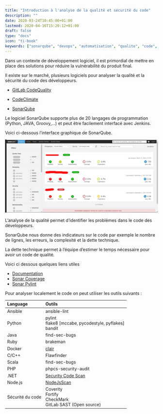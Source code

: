 ```yaml
---
title: "Introduction à l'analyse de la qualité et sécurité du code"
description: ""
date: 2020-03-24T10:45:00+01:00
lastmod: 2020-04-16T15:20:12+01:00
draft: false
type: "docs"
icon: "ti-book"
keywords: ["sonarqube", "devops", "automatisation", "qualite", "code", "securite"]
---
```


Dans un contexte de développement logiciel, il est primordial de mettre en place des solutions pour réduire la vulnérabilité du produit final.

Il existe sur le marché, plusieurs logiciels pour analyser la qualité et la sécurité du code des développeurs.

* [GitLab CodeQuality](https://gitlab.com/gitlab-org/security-products/codequality)

* [CodeClimate](https://docs.codeclimate.com/docs/list-of-engines)

* [SonarQube](https://www.sonarqube.org/)

Le logiciel SonarQube supporte plus de 20 langages de programmation (Python, JAVA, Groovy,…) et peut être facilement interfacé avec Jenkins.

Voici ci-dessous l’interface graphique de SonarQube.

![SonarQube](sonarqube.png)

L’analyse de la qualité permet d’identifier les problèmes dans le code des développeurs. 

SonarQube nous donne des indicateurs sur le code par exemple le nombre de lignes, les erreurs, la complexité et la dette technique. 

La dette technique permet à l’équipe d’estimer le temps nécessaire pour avoir un code de qualité.

Voici ci dessous quelques liens utiles

* [Documentation](https://www.sonarqube.org/)
* [Sonar Coverage](https://docs.sonarqube.org/display/PLUG/Python+Coverage+Results+Import)
* [Sonar Pylint](https://docs.sonarqube.org/display/PLUG/Pylint+Report)

Pour analyser localement le code on peut utiliser les outils suivants :

|  Language | Outils |
| :------ |  :------------ |
| Ansible  | ansible-lint    |
| Python   |  pylint <br/> flake8 [mccabe, pycodestyle, pyflakes] <br/> bandit|
| Java |  find-sec-bugs |
| Ruby | brakeman |
| Docker | [clair](https://github.com/coreos/clair) |
| C/C++ | Flawfinder |
| Scala | find-sec-bugs |
| PHP | phpcs-security-audit |
| .NET | [Security Code Scan](https://security-code-scan.github.io/) |
| Node.js | [NodeJsScan](https://github.com/ajinabraham/NodeJsScan) |
| Sécurité du code | Coverity <br/> Fortify <br/> CheckMark <br/> GitLab SAST (Open source) |